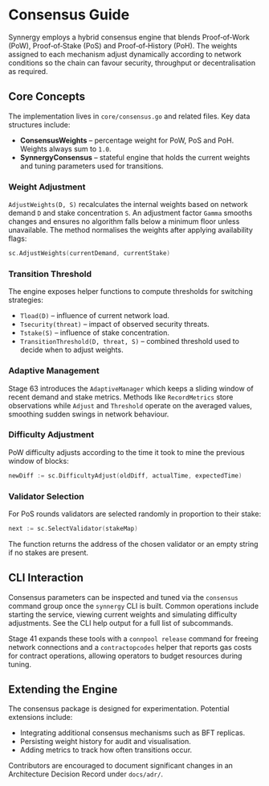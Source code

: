 # Consensus Guide

Synnergy employs a hybrid consensus engine that blends Proof‑of‑Work (PoW),
Proof‑of‑Stake (PoS) and Proof‑of‑History (PoH). The weights assigned to each
mechanism adjust dynamically according to network conditions so the chain can
favour security, throughput or decentralisation as required.

## Core Concepts

The implementation lives in `core/consensus.go` and related files. Key data
structures include:

- **ConsensusWeights** – percentage weight for PoW, PoS and PoH. Weights always
  sum to `1.0`.
- **SynnergyConsensus** – stateful engine that holds the current weights and
  tuning parameters used for transitions.

### Weight Adjustment

`AdjustWeights(D, S)` recalculates the internal weights based on network demand
`D` and stake concentration `S`. An adjustment factor `Gamma` smooths changes and
ensures no algorithm falls below a minimum floor unless unavailable. The method
normalises the weights after applying availability flags:

```go
sc.AdjustWeights(currentDemand, currentStake)
```

### Transition Threshold

The engine exposes helper functions to compute thresholds for switching
strategies:

- `Tload(D)` – influence of current network load.
- `Tsecurity(threat)` – impact of observed security threats.
- `Tstake(S)` – influence of stake concentration.
- `TransitionThreshold(D, threat, S)` – combined threshold used to decide when
  to adjust weights.

### Adaptive Management

Stage 63 introduces the `AdaptiveManager` which keeps a sliding window of recent
demand and stake metrics. Methods like `RecordMetrics` store observations while
`Adjust` and `Threshold` operate on the averaged values, smoothing sudden swings
in network behaviour.

### Difficulty Adjustment

PoW difficulty adjusts according to the time it took to mine the previous window
of blocks:

```go
newDiff := sc.DifficultyAdjust(oldDiff, actualTime, expectedTime)
```

### Validator Selection

For PoS rounds validators are selected randomly in proportion to their stake:

```go
next := sc.SelectValidator(stakeMap)
```

The function returns the address of the chosen validator or an empty string if
no stakes are present.

## CLI Interaction

Consensus parameters can be inspected and tuned via the `consensus` command
group once the `synnergy` CLI is built. Common operations include starting the
service, viewing current weights and simulating difficulty adjustments. See the
CLI help output for a full list of subcommands.

Stage 41 expands these tools with a `connpool release` command for freeing network connections and a `contractopcodes` helper that reports gas costs for contract operations, allowing operators to budget resources during tuning.

## Extending the Engine

The consensus package is designed for experimentation. Potential extensions
include:

- Integrating additional consensus mechanisms such as BFT replicas.
- Persisting weight history for audit and visualisation.
- Adding metrics to track how often transitions occur.

Contributors are encouraged to document significant changes in an Architecture
Decision Record under `docs/adr/`.
